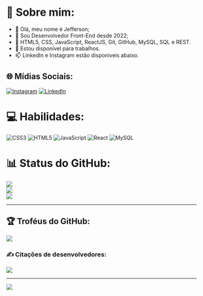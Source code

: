 # 💫 Sobre mim:
- 👋 Olá, meu nome é Jefferson;
- 👀 Sou Desenvolvedor Front-End desde 2022;
- 🌱 HTML5, CSS, JavaScript, ReactJS, Git, GitHub, MySQL, SQL e REST.
- 💞️ Estou disponível para trabalhos. 
- 📫 LinkedIn e Instagram estão disponíveis abaixo. <br>


## 🌐 Mídias Sociais:
 [![Instagram](https://img.shields.io/badge/Instagram-%23E4405F.svg?logo=Instagram&logoColor=white)](https://instagram.com/_jeeffsantoos/) [![LinkedIn](https://img.shields.io/badge/LinkedIn-%230077B5.svg?logo=linkedin&logoColor=white)](https://linkedin.com/in/jeeffsantoos/) 

# 💻 Habilidades:
![CSS3](https://img.shields.io/badge/css3-%231572B6.svg?style=for-the-badge&logo=css3&logoColor=white) ![HTML5](https://img.shields.io/badge/html5-%23E34F26.svg?style=for-the-badge&logo=html5&logoColor=white) ![JavaScript](https://img.shields.io/badge/javascript-%23323330.svg?style=for-the-badge&logo=javascript&logoColor=%23F7DF1E) ![React](https://img.shields.io/badge/react-%2320232a.svg?style=for-the-badge&logo=react&logoColor=%2361DAFB) 
![MySQL](https://img.shields.io/badge/mysql-%2300f.svg?style=for-the-badge&logo=mysql&logoColor=white)

# 📊 Status do GitHub:
![](https://github-readme-stats.vercel.app/api?username=Jeeffsantoos&theme=dark&hide_border=false&include_all_commits=false&count_private=false)<br/>
![](https://github-readme-streak-stats.herokuapp.com/?user=Jeeffsantoos&theme=dark&hide_border=false)<br/>
![](https://github-readme-stats.vercel.app/api/top-langs/?username=Jeeffsantoos&theme=dark&hide_border=false&include_all_commits=false&count_private=false&layout=compact)

---

## 🏆 Troféus do GitHub:
![](https://github-profile-trophy.vercel.app/?username=Jeeffsantoos&theme=radical&no-frame=false&no-bg=false&margin-w=4)

### ✍️ Citações de desenvolvedores:
![](https://quotes-github-readme.vercel.app/api?type=horizontal&theme=dark)

---
[![](https://visitcount.itsvg.in/api?id=Jeeffsantoos&icon=0&color=0)](https://visitcount.itsvg.in)





